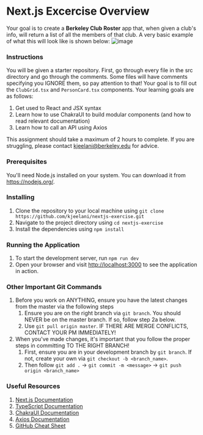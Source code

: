 # Next.js Excercise Overview

Your goal is to create a **Berkeley Club Roster** app that, when given a club's info, will return a list of all the members of that club. A very basic example of what this will look like is shown below:
![image](https://github.com/kjeelani/nextjs-exercise/assets/47492167/d503589b-3e70-423b-b597-91f592c18c63)

### Instructions

You will be given a starter repository. First, go through every file in the src directory and go through the comments. Some files will have comments specifying you IGNORE them, so pay attention to that! Your goal is to fill out the `ClubGrid.tsx` and `PersonCard.tsx` components. Your learning goals are as follows:
1. Get used to React and JSX syntax
2. Learn how to use ChakraUI to build modular components (and how to read relevant documentation)
3. Learn how to call an API using Axios

This assignment should take a maximum of 2 hours to complete. If you are struggling, please contact kjeelani@berkeley.edu for advice.

### Prerequisites

You'll need Node.js installed on your system. You can download it from https://nodejs.org/.

### Installing

1. Clone the repository to your local machine using `git clone https://github.com/kjeelani/nextjs-exercise.git`
2. Navigate to the project directory using `cd nextjs-exercise`
3. Install the dependencies using `npm install`

### Running the Application

1. To start the development server, run `npm run dev`
2. Open your browser and visit [http://localhost:3000](url) to see the application in action.

### Other Important Git Commands

1. Before you work on ANYTHING, ensure you have the latest changes from the master via the following steps
   1. Ensure you are on the right branch via `git branch`. You should NEVER be on the master branch. If so, follow step 2a below.
   2.  Use `git pull origin master`. IF THERE ARE MERGE CONFLICTS, CONTACT YOUR PM IMMEDIATELY!
2. When you've made changes, it's important that you follow the proper steps in committing TO THE RIGHT BRANCH!
   1. First, ensure you are in your development branch by `git branch`. If not, create your own via `git checkout -b <branch_name>`.
   2. Then follow `git add .` -> `git commit -m <message>` -> `git push origin <branch_name>`

### Useful Resources 

1. [Next.js Documentation](https://nextjs.org/docs)
2. [TypeScript Documentation](https://www.typescriptlang.org/docs/)
3. [ChakraUI Documentation](https://chakra-ui.com/docs/components)
4. [Axios Documentation](https://giphy.com/stickers/transparent-TLeLKUdIc1tvAxb7ab)
5. [GitHub Cheat Sheet](https://education.github.com/git-cheat-sheet-education.pdf)

